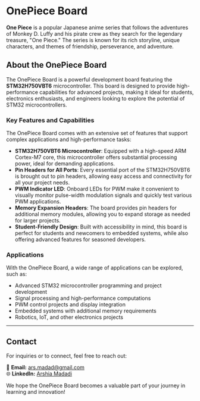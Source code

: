 # OnePiece Board

**One Piece** is a popular Japanese anime series that follows the adventures of Monkey D. Luffy and his pirate crew as they search for the legendary treasure, "One Piece." The series is known for its rich storyline, unique characters, and themes of friendship, perseverance, and adventure.

## About the OnePiece Board
The OnePiece Board is a powerful development board featuring the **STM32H750VBT6** microcontroller. This board is designed to provide high-performance capabilities for advanced projects, making it ideal for students, electronics enthusiasts, and engineers looking to explore the potential of STM32 microcontrollers.

### Key Features and Capabilities
The OnePiece Board comes with an extensive set of features that support complex applications and high-performance tasks:

- **STM32H750VBT6 Microcontroller**: Equipped with a high-speed ARM Cortex-M7 core, this microcontroller offers substantial processing power, ideal for demanding applications.
- **Pin Headers for All Ports**: Every essential port of the STM32H750VBT6 is brought out to pin headers, allowing easy access and connectivity for all your project needs.
- **PWM Indicator LED**: Onboard LEDs for PWM make it convenient to visually monitor pulse-width modulation signals and quickly test various PWM applications.
- **Memory Expansion Headers**: The board provides pin headers for additional memory modules, allowing you to expand storage as needed for larger projects.
- **Student-Friendly Design**: Built with accessibility in mind, this board is perfect for students and newcomers to embedded systems, while also offering advanced features for seasoned developers.

### Applications
With the OnePiece Board, a wide range of applications can be explored, such as:

- Advanced STM32 microcontroller programming and project development
- Signal processing and high-performance computations
- PWM control projects and display integration
- Embedded systems with additional memory requirements
- Robotics, IoT, and other electronics projects
---

## Contact
For inquiries or to connect, feel free to reach out:

📧 **Email:** [ars.madad@gmail.com](mailto:ars.madad@gmail.com)  
🌐 **LinkedIn:** [Arshia Madadi](https://www.linkedin.com/in/arshiamadadi)

We hope the OnePiece Board becomes a valuable part of your journey in learning and innovation!
